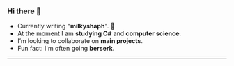 ### Hi there 👋
- Currently writing "**milkyshaph**". :scroll:
- At the moment I am **studying C#** and **computer science**.
- I’m looking to collaborate on **main projects**. 
- Fun fact: I'm often going **berserk**. 

--------------------------------------
